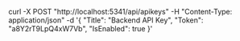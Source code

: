 curl -X POST "http://localhost:5341/api/apikeys"   -H "Content-Type: application/json"   -d '{
    "Title": "Backend API Key",
    "Token": "a8Y2rT9LpQ4xW7Vb",
    "IsEnabled": true
}'
